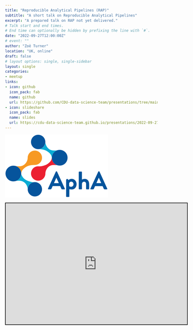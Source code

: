 ```yaml
---
title: "Reproducible Analytical Pipelines (RAP)"
subtitle: "A short talk on Reproducible Analytical Pipelines"
excerpt: "A prepared talk on RAP not yet delivered."
# Talk start and end times.
# End time can optionally be hidden by prefixing the line with `#`.
date: "2022-09-27T12:00:00Z"
# event: ""
author: "Zoë Turner"
location: "UK, online"
draft: false
# layout options: single, single-sidebar
layout: single
categories:
- meetup
links:
- icon: github
  icon_pack: fab
  name: github
  url: https://github.com/CDU-data-science-team/presentations/tree/main/2022-09-27%20reproducible-analytical-pipeline
- icon: slideshare
  icon_pack: fab
  name: slides
  url: https://cdu-data-science-team.github.io/presentations/2022-09-27%20reproducible-analytical-pipeline/Reproducible-Analytical-Pipeline.html#1
---
```


![Reproducible Analytical Pipelines](featured-hex.png)


<iframe src="https://cdu-data-science-team.github.io/presentations/2022-09-27%20reproducible-analytical-pipeline/Reproducible-Analytical-Pipeline.html#1" width="600" height="400" style="border:2px solid currentColor;" loading="lazy" allowfullscreen></iframe> <script>fitvids('.shareagain', {players: 'iframe'});</script>
